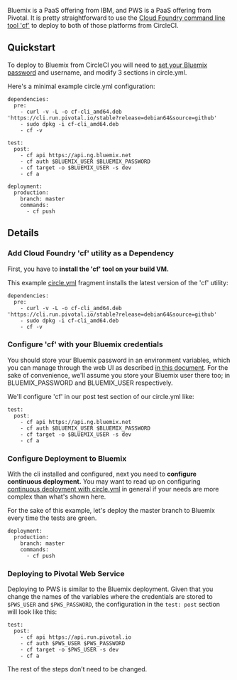 <!--

title: Continuous Deployment to IBM Bluemix and Pivotal Web Service
last_updated: Oct 1, 2014

-->

Bluemix is a PaaS offering from IBM, and PWS is a PaaS offering from
Pivotal. It is pretty straightforward
to use the [Cloud Foundry command line tool 'cf'](https://github.com/cloudfoundry/cli) to deploy to both of those platforms from CircleCI.

## Quickstart

To deploy to Bluemix from CircleCI you will need to [set your Bluemix password](/docs/environment-variables#setting-environment-variables-for-all-commands-without-adding-them-to-git) 
and username, and modify 3 sections in circle.yml. 

Here's a minimal example circle.yml configuration:

```
dependencies:
  pre:
    - curl -v -L -o cf-cli_amd64.deb 'https://cli.run.pivotal.io/stable?release=debian64&source=github'
    - sudo dpkg -i cf-cli_amd64.deb
    - cf -v

test:
  post:
    - cf api https://api.ng.bluemix.net
    - cf auth $BLUEMIX_USER $BLUEMIX_PASSWORD
    - cf target -o $BLUEMIX_USER -s dev
    - cf a

deployment:
  production:
    branch: master
    commands:
      - cf push
```

## Details

### Add Cloud Foundry 'cf' utility as a Dependency

First, you have to **install the 'cf' tool on your build VM.**

This example [circle.yml](/docs/configuration)
fragment installs the latest version of the 'cf' utility:

```
dependencies:
  pre:
    - curl -v -L -o cf-cli_amd64.deb 'https://cli.run.pivotal.io/stable?release=debian64&source=github'
    - sudo dpkg -i cf-cli_amd64.deb
    - cf -v
```

### Configure 'cf' with your Bluemix credentials

You should store your Bluemix password in an environment variables, which you can
manage through the web UI as described
[in this document](/docs/environment-variables#setting-environment-variables-for-all-commands-without-adding-them-to-git).
For the sake of convenience, we'll assume you store your Bluemix user there too; in BLUEMIX_PASSWORD and BLUEMIX_USER respectively.

We'll configure 'cf' in our post test section of our circle.yml like:

```
test:
  post:
    - cf api https://api.ng.bluemix.net
    - cf auth $BLUEMIX_USER $BLUEMIX_PASSWORD
    - cf target -o $BLUEMIX_USER -s dev
    - cf a
```

### Configure Deployment to Bluemix

With the cli installed and configured, next you need to **configure continuous deployment.**
You may want to read up on configuring
[continuous deployment with circle.yml](/docs/configuration#deployment)
in general if your needs are more complex than what's shown here.

For the sake of this example, let's deploy the master branch to
Bluemix every time the tests are green.

```
deployment:
  production:
    branch: master
    commands:
      - cf push
```

### Deploying to Pivotal Web Service

Deploying to PWS is similar to the Bluemix deployment. Given that you
change the names of the variables where the credentials are stored to
`$PWS_USER` and `$PWS_PASSWORD`, the configuration in the `test: post`
section will look like this:

```
test:
  post:
    - cf api https://api.run.pivotal.io
    - cf auth $PWS_USER $PWS_PASSWORD
    - cf target -o $PWS_USER -s dev
    - cf a
```

The rest of the steps don’t need to be changed.
